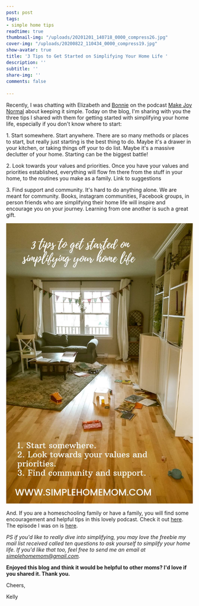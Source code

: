 ```yaml
---
post: post
tags:
- simple home tips
readtime: true
thumbnail-img: "/uploads/20201201_140718_0000_compress26.jpg"
cover-img: "/uploads/20200822_110434_0000_compress19.jpg"
show-avatar: true
title: '3 Tips to Get Started on Simplifying Your Home Life '
description: ''
subtitle: ''
share-img: ''
comments: false

---
```

Recently, I was chatting with Elizabeth and [Bonnie](www.bonnielandry.ca) on the podcast [Make Joy Normal](https://podcasts.apple.com/ca/podcast/keeping-it-simple-an-interview-with-kelly/id1512837291?i=1000500930761) about keeping it simple. Today on the blog, I'm sharing with you the three tips I shared with them for getting started with simplifying your home life, especially if you don't know where to start:

1\. Start somewhere. Start anywhere. There are so many methods or places to start, but really just starting is the best thing to do. Maybe it's a drawer in your kitchen, or taking things off your to do list. Maybe it's a massive declutter of your home. Starting can be the biggest battle!

2\. Look towards your values and priorities. Once you have your values and priorities established, everything will flow fm there from the stuff in your home, to the routines you make as a family. Link to suggestions

3\. Find support and community. It's hard to do anything alone. We are meant for community. Books, instagram communities, Facebook groups, in person friends who are simplifying their home life will inspire and encourage you on your journey. Learning from one another is such a great gift.

![Blog tips with my living room in the background. ](/uploads/20201201_140718_0000_compress26.jpg "diningroom ")

And. If you are a homeschooling family or have a family, you will find some encouragement and helpful tips in this lovely podcast. Check it out [here](https://podcasts.apple.com/ca/podcast/make-joy-normal-cozy-homeschooling/id1512837291). The episode I was on is [here](https://podcasts.apple.com/ca/podcast/keeping-it-simple-an-interview-with-kelly/id1512837291?i=1000500930761).

_PS if you'd like to really dive into simplifying, you may love the freebie my mail list received called ten questions to ask yourself to simplify your home life. If you'd like that too, feel free to send me an email at simplehomemom@gmail.com._

**Enjoyed this blog and think it would be helpful to other moms? I'd love if you shared it. Thank you.**

Cheers,

Kelly